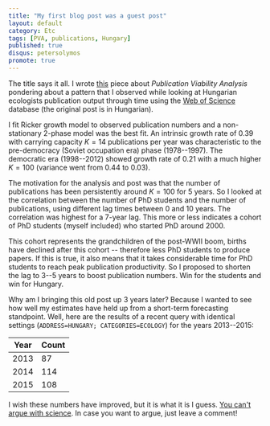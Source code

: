 ```yaml
---
title: "My first blog post was a guest post"
layout: default
category: Etc
tags: [PVA, publications, Hungary]
published: true
disqus: petersolymos
promote: true
---
```


The title says it all. I wrote [this](http://okologiablog.hu/node/219) piece about
*Publication Viability Analysis* pondering about a pattern that I
observed while looking at Hungarian ecologists publication output
through time using the [Web of Science](https://webofknowledge.com/) database
(the original post is in Hungarian).

I fit Ricker growth model to observed publication numbers and a non-stationary 2-phase
model was the best fit. An intrinsic growth rate of 0.39 with
carrying capacity $K=14$ publications per year was characteristic to
the pre-democracy (Soviet occupation era) phase (1978--1997).
The democratic era (1998--2012) showed growth rate of 0.21 with a much higher
$K=100$ (variance went from 0.44 to 0.03).

The motivation for the analysis and post was that the number of publications
has been persistently around $K=100$ for 5 years. So I looked at the
correlation between the number of PhD students and the number of publications,
using different lag times between 0 and 10 years. The correlation
was highest for a 7-year lag. This more or less indicates a cohort of
PhD students (myself included) who started PhD around 2000.

This cohort represents the grandchildren of the post-WWII boom,
births have declined after this cohort -- therefore less PhD students
to produce papers.
If this is true, it also means that it takes considerable time for PhD students
to reach peak publication productivity. So I proposed to shorten the lag to 3--5 years
to boost publication numbers. Win for the students and win for Hungary.

Why am I bringing this old post up 3 years later? Because I wanted to
see how well my estimates have held up from a short-term forecasting
standpoint. Well, here are the results of a recent query with identical
settings (`ADDRESS=HUNGARY; CATEGORIES=ECOLOGY`) for the years 2013--2015:

Year | Count
---- | ------
2013 | 87
2014 | 114
2015 | 108

I wish these numbers have improved, but it is what it is I guess.
[You can't argue with science](http://comicvine.gamespot.com/images/1300-1819415).
In case you want to argue, just leave a comment!

